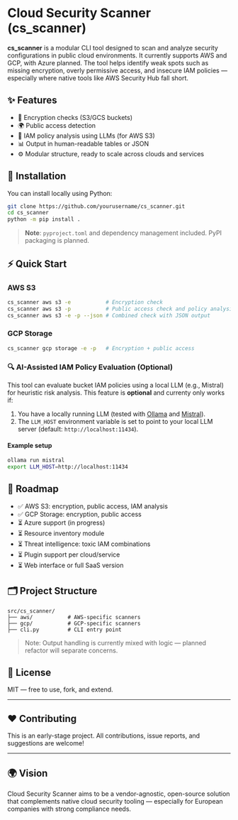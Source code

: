 # Cloud Security Scanner (cs_scanner)

**cs_scanner** is a modular CLI tool designed to scan and analyze security configurations in public cloud environments. It currently supports AWS and GCP, with Azure planned. The tool helps identify weak spots such as missing encryption, overly permissive access, and insecure IAM policies — especially where native tools like AWS Security Hub fall short.

## ✨ Features

- 🔐 Encryption checks (S3/GCS buckets)
- 🌍 Public access detection
- 🔎 IAM policy analysis using LLMs (for AWS S3)
- 📊 Output in human-readable tables or JSON
- ⚙️ Modular structure, ready to scale across clouds and services

## 🚀 Installation

You can install locally using Python:

```bash
git clone https://github.com/yourusername/cs_scanner.git
cd cs_scanner
python -m pip install .
```

> **Note**: `pyproject.toml` and dependency management included. PyPI packaging is planned.

## ⚡ Quick Start

### AWS S3

```bash
cs_scanner aws s3 -e           # Encryption check
cs_scanner aws s3 -p           # Public access check and policy analysis
cs_scanner aws s3 -e -p --json # Combined check with JSON output
```

### GCP Storage

```bash
cs_scanner gcp storage -e -p   # Encryption + public access
```

### 🔍 AI-Assisted IAM Policy Evaluation (Optional)

This tool can evaluate bucket IAM policies using a local LLM (e.g., Mistral) for heuristic risk analysis. This feature is **optional** and currenty only works if:

1. You have a locally running LLM (tested with [Ollama](https://ollama.com/) and [Mistral](https://mistral.ai/)).
2. The `LLM_HOST` environment variable is set to point to your local LLM server (default: `http://localhost:11434`).

#### Example setup

```bash
ollama run mistral
export LLM_HOST=http://localhost:11434
```

## 🧠 Roadmap

- ✅ AWS S3: encryption, public access, IAM analysis
- ✅ GCP Storage: encryption, public access
- ⏳ Azure support (in progress)
- ⏳ Resource inventory module
- ⏳ Threat intelligence: toxic IAM combinations
- ⏳ Plugin support per cloud/service
- ⏳ Web interface or full SaaS version

## 🗂 Project Structure

```
src/cs_scanner/
├── aws/           # AWS-specific scanners
├── gcp/           # GCP-specific scanners
├── cli.py         # CLI entry point
```

> Note: Output handling is currently mixed with logic — planned refactor will separate concerns.

## 📝 License

MIT — free to use, fork, and extend.

---

## ❤️ Contributing

This is an early-stage project. All contributions, issue reports, and suggestions are welcome!

---

## 🌍 Vision

Cloud Security Scanner aims to be a vendor-agnostic, open-source solution that complements native cloud security tooling — especially for European companies with strong compliance needs.

